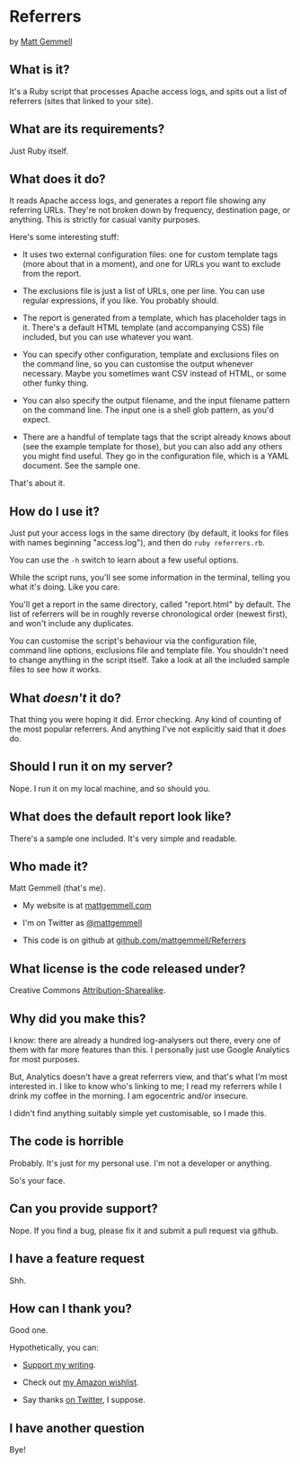 # Referrers

by [Matt Gemmell](http://mattgemmell.com/)


## What is it?

It's a Ruby script that processes Apache access logs, and spits out a list of referrers (sites that linked to your site).


## What are its requirements?

Just Ruby itself.


## What does it do?

It reads Apache access logs, and generates a report file showing any referring URLs. They're not broken down by frequency, destination page, or anything. This is strictly for casual vanity purposes.

Here's some interesting stuff:

- It uses two external configuration files: one for custom template tags (more about that in a moment), and one for URLs you want to exclude from the report.

- The exclusions file is just a list of URLs, one per line. You can use regular expressions, if you like. You probably should.

- The report is generated from a template, which has placeholder tags in it. There's a default HTML template (and accompanying CSS) file included, but you can use whatever you want.

- You can specify other configuration, template and exclusions files on the command line, so you can customise the output whenever necessary. Maybe you sometimes want CSV instead of HTML, or some other funky thing.

- You can also specify the output filename, and the input filename pattern on the command line. The input one is a shell glob pattern, as you'd expect.

- There are a handful of template tags that the script already knows about (see the example template for those), but you can also add any others you might find useful. They go in the configuration file, which is a YAML document. See the sample one.

That's about it.


## How do I use it?

Just put your access logs in the same directory (by default, it looks for files with names beginning "access.log"), and then do `ruby referrers.rb`.

You can use the `-h` switch to learn about a few useful options.

While the script runs, you'll see some information in the terminal, telling you what it's doing. Like you care.

You'll get a report in the same directory, called "report.html" by default. The list of referrers will be in roughly reverse chronological order (newest first), and won't include any duplicates.

You can customise the script's behaviour via the configuration file, command line options, exclusions file and template file. You shouldn't need to change anything in the script itself. Take a look at all the included sample files to see how it works.


## What _doesn't_ it do?

That thing you were hoping it did. Error checking. Any kind of counting of the most popular referrers. And anything I've not explicitly said that it _does_ do.


## Should I run it on my server?

Nope. I run it on my local machine, and so should you.


## What does the default report look like?

There's a sample one included. It's very simple and readable.


## Who made it?

Matt Gemmell (that's me).

- My website is at [mattgemmell.com](http://mattgemmell.com)

- I'm on Twitter as [@mattgemmell](http://twitter.com/mattgemmell)

- This code is on github at [github.com/mattgemmell/Referrers](http://github.com/mattgemmell/Referrers)


## What license is the code released under?

Creative Commons [Attribution-Sharealike](http://creativecommons.org/licenses/by-sa/4.0/).


## Why did you make this?

I know: there are already a hundred log-analysers out there, every one of them with far more features than this. I personally just use Google Analytics for most purposes.

But, Analytics doesn't have a great referrers view, and that's what I'm most interested in. I like to know who's linking to me; I read my referrers while I drink my coffee in the morning. I am egocentric and/or insecure.

I didn't find anything suitably simple yet customisable, so I made this.


## The code is horrible

Probably. It's just for my personal use. I'm not a developer or anything.

So's your face.


## Can you provide support?

Nope. If you find a bug, please fix it and submit a pull request via github.


## I have a feature request

Shh.


## How can I thank you?

Good one.

Hypothetically, you can:

- [Support my writing](https://www.patreon.com/mattgemmell).

- Check out [my Amazon wishlist](http://www.amazon.co.uk/registry/wishlist/1BGIQ6Z8GT06F).

- Say thanks [on Twitter](http://twitter.com/mattgemmell), I suppose.


## I have another question

Bye!
